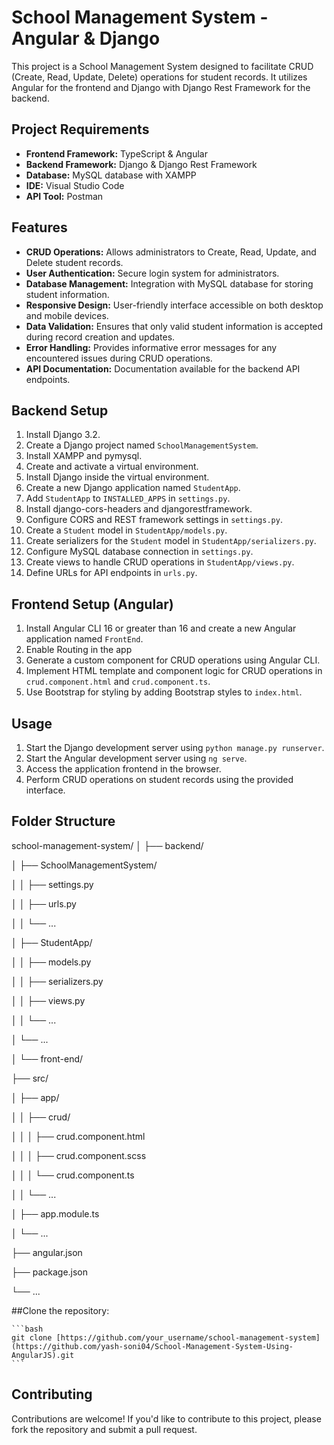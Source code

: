 # School Management System - Angular & Django

This project is a School Management System designed to facilitate CRUD (Create, Read, Update, Delete) operations for student records. It utilizes Angular for the frontend and Django with Django Rest Framework for the backend.

## Project Requirements

- **Frontend Framework:** TypeScript & Angular
- **Backend Framework:** Django & Django Rest Framework
- **Database:** MySQL database with XAMPP
- **IDE:** Visual Studio Code
- **API Tool:** Postman

## Features

- **CRUD Operations:** Allows administrators to Create, Read, Update, and Delete student records.
- **User Authentication:** Secure login system for administrators.
- **Database Management:** Integration with MySQL database for storing student information.
- **Responsive Design:** User-friendly interface accessible on both desktop and mobile devices.
- **Data Validation:** Ensures that only valid student information is accepted during record creation and updates.
- **Error Handling:** Provides informative error messages for any encountered issues during CRUD operations.
- **API Documentation:** Documentation available for the backend API endpoints.

## Backend Setup

1. Install Django 3.2.
2. Create a Django project named `SchoolManagementSystem`.
3. Install XAMPP and pymysql.
4. Create and activate a virtual environment.
5. Install Django inside the virtual environment.
6. Create a new Django application named `StudentApp`.
7. Add `StudentApp` to `INSTALLED_APPS` in `settings.py`.
8. Install django-cors-headers and djangorestframework.
9. Configure CORS and REST framework settings in `settings.py`.
10. Create a `Student` model in `StudentApp/models.py`.
11. Create serializers for the `Student` model in `StudentApp/serializers.py`.
12. Configure MySQL database connection in `settings.py`.
13. Create views to handle CRUD operations in `StudentApp/views.py`.
14. Define URLs for API endpoints in `urls.py`.

## Frontend Setup (Angular)

1. Install Angular CLI 16 or greater than 16 and create a new Angular application named `FrontEnd`.
2. Enable Routing in the app
3. Generate a custom component for CRUD operations using Angular CLI.
4. Implement HTML template and component logic for CRUD operations in `crud.component.html` and `crud.component.ts`.
5. Use Bootstrap for styling by adding Bootstrap styles to `index.html`.

## Usage

1. Start the Django development server using `python manage.py runserver`.
2. Start the Angular development server using `ng serve`.
3. Access the application frontend in the browser.
4. Perform CRUD operations on student records using the provided interface.

## Folder Structure
school-management-system/
│
├── backend/

│ ├── SchoolManagementSystem/

│ │ ├── settings.py

│ │ ├── urls.py

│ │ └── ...

│ ├── StudentApp/

│ │ ├── models.py

│ │ ├── serializers.py

│ │ ├── views.py

│ │ └── ...

│ └── ...

│
└── front-end/

├── src/

│ ├── app/

│ │ ├── crud/

│ │ │ ├── crud.component.html

│ │ │ ├── crud.component.scss

│ │ │ └── crud.component.ts

│ │ └── ...

│ ├── app.module.ts

│ └── ...

├── angular.json

├── package.json

└── ...

##Clone the repository:

    ```bash
    git clone [https://github.com/your_username/school-management-system](https://github.com/yash-soni04/School-Management-System-Using-AngularJS).git
    ```
    
## Contributing

Contributions are welcome! If you'd like to contribute to this project, please fork the repository and submit a pull request.

